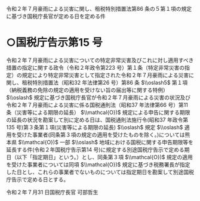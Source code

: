 令和２年７月豪雨による災害に関し、租税特別措置法第86 条の５第１項の規定に基づき国税庁長官が定める日を定める件

# ○国税庁告示第15 号

令和２年７月豪雨による災害についての特定非常災害及びこれに対し適用すべき措置の指定に関する政令（令和２年政令第223 号）第１条（特定非常災害の指定）の規定により特定非常災害として指定された令和２年７月豪雨による災害に関し、租税特別措置法（昭和32 年法律第26 号）第86 条 $\\oslash5$ 第１項（納税義務の免除の規定の適用を受けない旨の届出等に関する特例） $\\oslash$ 規定に基づき国税庁長官が令和２年７月豪雨による災害の状況及び令和２年７月豪雨による災害に係る国税通則法（昭和37 年法律第66 号）第11 条（災害等による期限の延長） $\\mathcal{O})$ 規定による申告に関する期限の延長の状況を勘案して別に定める日は、国税通則法施行令(昭和37 年政令第135 号)第３条第１項(災害等による期限の延長) $\\oslash$ 規定 $\\oslash$ 適用を受けた事業者(同条第３項の規定の適用を受けたものを除く。)については熊本県 $\\mathcal{O})$ 一部 $\\oslash$ 地域における国税に関する申告期限等を延長する件(令和２年国税庁告示第14 号)に規定する別途国税庁告示で定める期日（以下「指定期日」という。）とし、同条第３項 $\\mathcal{O})$ 規定の適用を受けた事業者については同項 $\\mathcal{O})$ 規定に基づき税務署長が指定した日とし、これらの事業者でないものについては指定期日を勘案して別途国税庁告示で定める日とする。

令和２年７月31 日国税庁長官 可部哲生